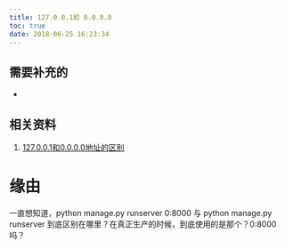 ```yaml
---
title: 127.0.0.1和 0.0.0.0
toc: true
date: 2018-06-25 16:23:34
---
```

## 需要补充的
-

## 相关资料
  1. [127.0.0.1和0.0.0.0地址的区别](https://blog.csdn.net/ythunder/article/details/61931080)




# 缘由
一直想知道，python manage.py runserver 0:8000 与 python manage.py runserver 到底区别在哪里？在真正生产的时候，到底使用的是那个？0:8000 吗？
